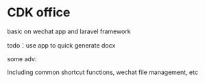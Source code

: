 # CDK office

basic on wechat app and laravel framework

todo：use app to quick generate docx

some adv:

Including common shortcut functions, wechat file management, etc

